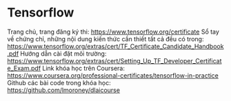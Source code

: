 # Tensorflow
Trang chủ, trang đăng ký thi: https://www.tensorflow.org/certificate
Sổ tay về chứng chỉ, những nội dung kiến thức cần thiết tất cả đều có trong: https://www.tensorflow.org/extras/cert/TF_Certificate_Candidate_Handbook.pdf
Hướng dẫn cài đặt môi trường: https://www.tensorflow.org/extras/cert/Setting_Up_TF_Developer_Certificate_Exam.pdf
Link khóa học trên Coursera: https://www.coursera.org/professional-certificates/tensorflow-in-practice
Github các bài code trong khóa học: https://github.com/lmoroney/dlaicourse
